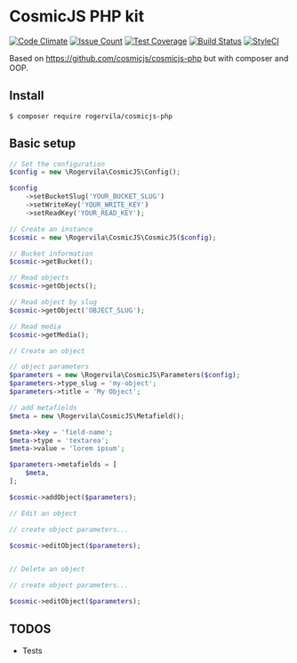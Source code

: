 # CosmicJS PHP kit

[![Code Climate](https://codeclimate.com/github/rogervila/cosmicjs-php/badges/gpa.svg)](https://codeclimate.com/github/rogervila/cosmicjs-php)
[![Issue Count](https://codeclimate.com/github/rogervila/cosmicjs-php/badges/issue_count.svg)](https://codeclimate.com/github/rogervila/cosmicjs-php)
[![Test Coverage](https://codeclimate.com/github/rogervila/cosmicjs-php/badges/coverage.svg)](https://codeclimate.com/github/rogervila/cosmicjs-php/coverage)
[![Build Status](https://travis-ci.org/rogervila/cosmicjs-php.svg?branch=master)](https://travis-ci.org/rogervila/cosmicjs-php)
[![StyleCI](https://styleci.io/repos/69678246/shield)](https://styleci.io/repos/69678246)

Based on https://github.com/cosmicjs/cosmicjs-php but with composer and OOP.

## Install

```shell
$ composer require rogervila/cosmicjs-php
```

## Basic setup

```php
// Set the configuration
$config = new \Rogervila\CosmicJS\Config();

$config
    ->setBucketSlug('YOUR_BUCKET_SLUG')
    ->setWriteKey('YOUR_WRITE_KEY')
    ->setReadKey('YOUR_READ_KEY');

// Create an instance
$cosmic = new \Rogervila\CosmicJS\CosmicJS($config);

// Bucket information
$cosmic->getBucket();

// Read objects
$cosmic->getObjects();

// Read object by slug
$cosmic->getObject('OBJECT_SLUG');

// Read media
$cosmic->getMedia();

// Create an object

// object parameters
$parameters = new \Rogervila\CosmicJS\Parameters($config);
$parameters->type_slug = 'my-object';
$parameters->title = 'My Object';

// add metafields
$meta = new \Rogervila\CosmicJS\Metafield();

$meta->key = 'field-name';
$meta->type = 'textarea';
$meta->value = 'lorem ipsum';

$parameters->metafields = [
    $meta,
];

$cosmic->addObject($parameters);

// Edit an object

// create object parameters...

$cosmic->editObject($parameters);


// Delete an object

// create object parameters...

$cosmic->editObject($parameters);

```

## TODOS
 - Tests
